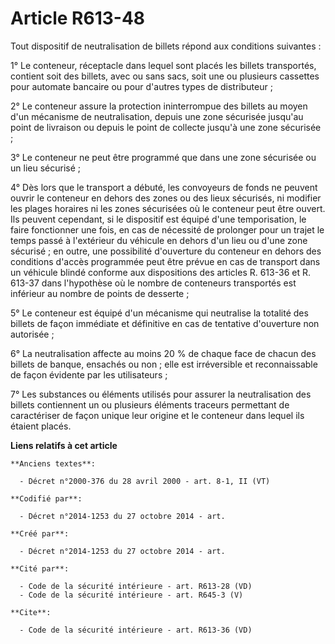 # Article R613-48

Tout dispositif de neutralisation de billets répond aux conditions suivantes : 

1° Le conteneur, réceptacle dans lequel sont placés les billets transportés, contient soit des billets, avec ou sans sacs,
soit une ou plusieurs cassettes pour automate bancaire ou pour d'autres types de distributeur ; 

2° Le conteneur assure la protection ininterrompue des billets au moyen d'un mécanisme de neutralisation, depuis une zone
sécurisée jusqu'au point de livraison ou depuis le point de collecte jusqu'à une zone sécurisée ; 

3° Le conteneur ne peut être programmé que dans une zone sécurisée ou un lieu sécurisé ; 

4° Dès lors que le transport a débuté, les convoyeurs de fonds ne peuvent ouvrir le conteneur en dehors des zones ou des
lieux sécurisés, ni modifier les plages horaires ni les zones sécurisées où le conteneur peut être ouvert. Ils peuvent
cependant, si le dispositif est équipé d'une temporisation, le faire fonctionner une fois, en cas de nécessité de prolonger
pour un trajet le temps passé à l'extérieur du véhicule en dehors d'un lieu ou d'une zone sécurisé ; en outre, une
possibilité d'ouverture du conteneur en dehors des conditions d'accès programmée peut être prévue en cas de transport dans un
véhicule blindé conforme aux dispositions des articles R. 613-36 et R. 613-37 dans l'hypothèse où le nombre de conteneurs
transportés est inférieur au nombre de points de desserte ; 

5° Le conteneur est équipé d'un mécanisme qui neutralise la totalité des billets de façon immédiate et définitive en cas de
tentative d'ouverture non autorisée ; 

6° La neutralisation affecte au moins 20 % de chaque face de chacun des billets de banque, ensachés ou non ; elle est
irréversible et reconnaissable de façon évidente par les utilisateurs ; 

7° Les substances ou éléments utilisés pour assurer la neutralisation des billets contiennent un ou plusieurs éléments
traceurs permettant de caractériser de façon unique leur origine et le conteneur dans lequel ils étaient placés.

**Liens relatifs à cet article**

	**Anciens textes**:

	  - Décret n°2000-376 du 28 avril 2000 - art. 8-1, II (VT)

	**Codifié par**:

	  - Décret n°2014-1253 du 27 octobre 2014 - art.

	**Créé par**:

	  - Décret n°2014-1253 du 27 octobre 2014 - art.

	**Cité par**:

	  - Code de la sécurité intérieure - art. R613-28 (VD)
	  - Code de la sécurité intérieure - art. R645-3 (V)

	**Cite**:

	  - Code de la sécurité intérieure - art. R613-36 (VD)

